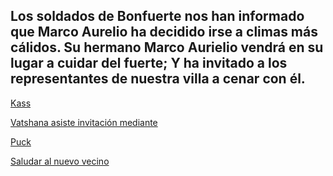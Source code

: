 Los soldados de Bonfuerte nos han informado que Marco Aurelio ha decidido irse a climas más cálidos. Su hermano Marco Aurielio vendrá en su lugar a cuidar del fuerte; Y ha invitado a los representantes de nuestra villa a cenar con él.
---

[Kass](../Kmu/Kass)

[Vatshana asiste invitación mediante](../Kaukel/Vatshana/Cambio%20de%20administración.md)

[Puck](../Varso/Puck)

[Saludar al nuevo vecino](Saludar%20al%20nuevo%20vecino.md)